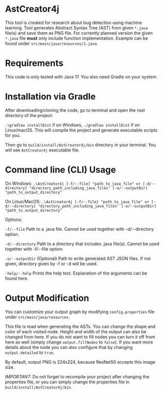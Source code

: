 # AstCreator4j

This tool is created for research about bug detection using machine learning. Tool generates Abstract Syntax Tree (AST)
from given `*.java` file(s) and save them as PNG file.
For currently planned version the given `*.java` file **must** only include function implementation. Example can be
found under `src/main/java/resources/1.java`.

# Requirements

This code is only tested with Java 17. You also need Gradle on your system.

# Installation via Gradle

After downloading/cloning the code, go to terminal and open the root directory of the project:

`.\gradlew installDist` if on Windows, `./gradlew installDist` if on Linux/macOS. This will compile the project and
generate executable scripts for you.

Then go to `build/install/AstCreator4j/bin` directory in your terminal. You will see `AstCreator4j` executable file.

# Command line (CLI) Usage

On Windows:
`.\AstCreator4j [-f/--file] "path_to_java_file" or [-d/--directory] "directory_path_including_java_files" [-o/--outputDir] "path_to_output_directory"`

On Linux/MacOS:
`.\AstCreator4j [-f/--file] "path_to_java_file" or [-d/--directory] "directory_path_including_java_files" [-o/--outputDir] "path_to_output_directory"`

Options:

`-f/--file` Path to a .java file. Cannot be used together with -d/--directory option.

`-d/--directory` Path to a directory that includes .java file(s). Cannot be used together with -f/--file option.

`-o/--outputDir` (Optional) Path to write generated AST JSON files. If not given, directory given by -f or -d will be
used.

`-help/--help` Prints the help text. Explanation of the arguments can be found here.

# Output Modification

You can customize your output graph by modifying `config.properties` file under `src/main/java/resources`.

This file is read when generating the ASTs. You can change the shape and color of each visited node.
Height and width of the output can also be changed from here. If you do not want to fill nodes you can turn it off from
here as well (simply change `output.fillNodes` to `false`). If you want more details about the node you can also
configure that by changing `output.detailed` to `true`.

By default, output PNG is 224x224, because ResNet50 accepts this image size.

*IMPORTANT:* Do not forget to recompile your project after changing the properties file, or you can simply change the
properties file in `build/install/AstCreator4j/bin`.